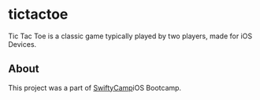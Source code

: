 # tictactoe
Tic Tac Toe is a classic game typically played by two players, made for iOS Devices.

## About

This project was a part of [SwiftyCamp](https://www.facebook.com/SwiftyCamp)iOS Bootcamp.
